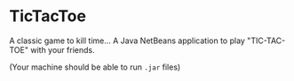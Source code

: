 # TicTacToe
A classic game to kill time...
A Java NetBeans application to play "TIC-TAC-TOE" with your friends.

(Your machine should be able to run `.jar` files)
